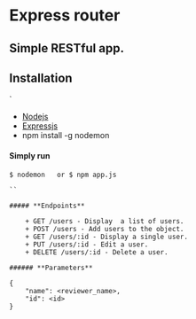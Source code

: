 # Express router

## Simple RESTful app.


## Installation
`
+ [Nodejs](https://nodejs.org/en/)
+ [Expressjs](https://expressjs.com/)
+ npm install -g nodemon

#### **Simply run**

```shell
$ nodemon   or $ npm app.js

``

##### **Endpoints**

    + GET /users - Display  a list of users.
    + POST /users - Add users to the object.
    + GET /users/:id - Display a single user.
    + PUT /users/:id - Edit a user.
    + DELETE /users/:id - Delete a user.

###### **Parameters**

```
    {
        "name": <reviewer_name>,
        "id": <id>
    }
```
